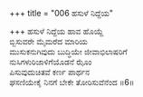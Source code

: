 +++
title = "006 ಹಸುಳೆ ನಿದ್ದೆಯ"

+++
ಹಸುಳೆ ನಿದ್ದೆಯ ಹಾವ ಹೊಯ್ದೆ  
ಬ್ಬಿಸುವರೇ ಮೈಮರೆದ ಮಾರಿಯ  
ಮುಸುಕನುಗಿವುದು ಬುದ್ಧಿಯೇ ಜೀವಾಭಿಲಾಷರಿಗೆ  
ನುಸಿಗಳುರಿಜಾಳಿಗೆಯೊಡನೆ ಝೊಂ  
ಪಿಸುವುದುಚಿತವೆ ಕರ್ಣ ಪಾರ್ಥನ  
ಘಸಣಿಯೇಕೈ ನಿನಗೆ ಬೇಕೇ ತೋರಿಸುವೆನೆಂದ      ॥6॥